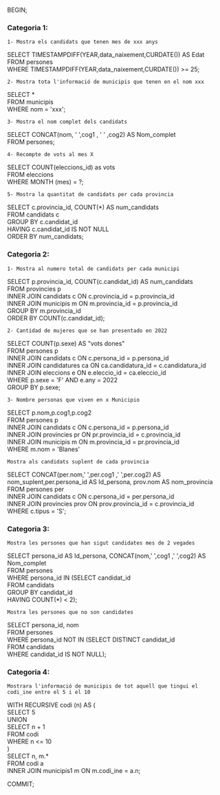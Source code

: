 BEGIN;

### Categoria 1: 

``1- Mostra els candidats que tenen mes de xxx anys``

SELECT TIMESTAMPDIFF(YEAR,data_naixement,CURDATE()) AS Edat<br>
	FROM persones<br>
WHERE TIMESTAMPDIFF(YEAR,data_naixement,CURDATE()) >= 25;


``2- Mostra tota l'informació de municipis que tenen en el nom xxx``

SELECT *<br>
	FROM municipis<br>
WHERE nom = 'xxx';

``3- Mostra el nom complet dels candidats``

SELECT CONCAT(nom, ' ',cog1 , ' ' ,cog2) AS Nom_complet<br>
	FROM persones;

``4- Recompte de vots al mes X``

SELECT COUNT(eleccions_id) as vots<br>
	FROM eleccions<br>
WHERE MONTH (mes) = ?;

``5- Mostra la quantitat de candidats per cada provincia``

SELECT c.provincia_id, COUNT(*) AS num_candidats <br>
	  FROM candidats c<br>
	GROUP BY c.candidat_id<br>
    HAVING c.candidat_id IS NOT NULL<br>
    ORDER BY num_candidats;

### Categoria 2:

``1- Mostra al numero total de candidats per cada municipi``

SELECT p.provincia_id, COUNT(c.candidat_id) AS num_candidats <br>
FROM provincies p <br>
INNER JOIN candidats c ON c.provincia_id = p.provincia_id <br>
INNER JOIN municipis m ON m.provincia_id = p.provincia_id <br>
GROUP BY m.provincia_id <br>
ORDER BY COUNT(c.candidat_id);
	

``2- Cantidad de mujeres que se han presentado en 2022``

SELECT COUNT(p.sexe) AS "vots dones" <br>
	FROM persones p <br>
    INNER JOIN candidats c ON c.persona_id = p.persona_id <br>
    INNER JOIN candidatures ca ON ca.candidatura_id = c.candidatura_id <br>
    INNER JOIN eleccions e ON e.eleccio_id = ca.eleccio_id <br>
WHERE p.sexe = 'F' AND e.any = 2022 <br>
GROUP BY p.sexe;

``3- Nombre personas que viven en x Municipio``

SELECT p.nom,p.cog1,p.cog2 <br>
	FROM persones p <br>
    INNER JOIN candidats c ON c.persona_id = p.persona_id <br>
    INNER JOIN provincies pr ON pr.provincia_id = c.provincia_id <br>
    INNER JOIN municipis m ON m.provincia_id = pr.provincia_id <br>
WHERE m.nom = 'Blanes'

``Mostra als candidats suplent de cada provincia``

SELECT CONCAT(per.nom,' ',per.cog1 ,' ',per.cog2) AS nom_suplent,per.persona_id AS Id_persona, prov.nom AS nom_provincia <br>
	FROM persones per <br>
	INNER JOIN candidats c ON c.persona_id = per.persona_id <br>
	INNER JOIN provincies prov ON prov.provincia_id = c.provincia_id <br>
WHERE c.tipus = 'S';

### Categoria 3:
``Mostra les persones que han sigut candidates mes de 2 vegades``

SELECT persona_id AS Id_persona, CONCAT(nom,' ',cog1 ,' ',cog2) AS Nom_complet <br>
	FROM persones<br>
WHERE persona_id IN (SELECT candidat_id<br>
						FROM candidats<br>
						GROUP BY candidat_id<br>
					HAVING COUNT(*) < 2);<br>

``Mostra les persones que no son candidates``

SELECT persona_id, nom <br>
	FROM persones <br>
WHERE persona_id NOT IN (SELECT DISTINCT candidat_id <br>
								FROM candidats <br>
                                WHERE candidat_id IS NOT NULL);




### Categoria 4:

``Mostrara l'informació de municipis de tot aquell que tingui el codi_ine entre el 5 i el 10``

WITH RECURSIVE codi (n) AS (<br>
SELECT 5<br>
UNION<br>
SELECT n + 1<br>
FROM codi<br>
WHERE n <= 10<br>
)<br>
SELECT n, m.*<br>
	FROM codi a<br>
    INNER JOIN municipis1 m ON m.codi_ine = a.n;


COMMIT;
